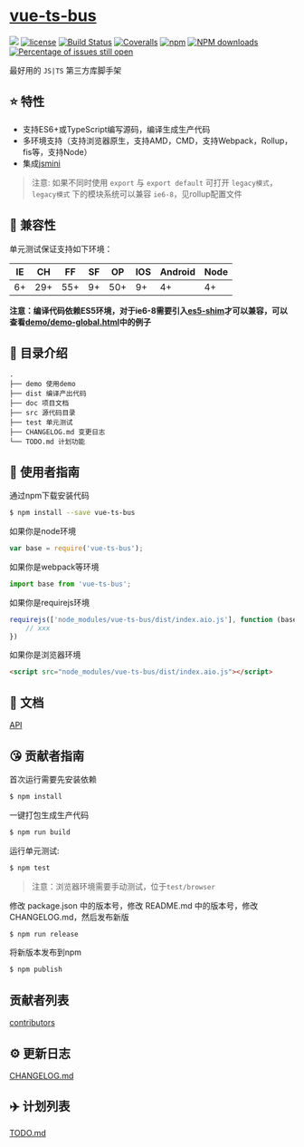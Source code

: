 # [vue-ts-bus](https://github.com/zjhcn/vue-ts-bus)
[![](https://img.shields.io/badge/Powered%20by-jslib%20base-brightgreen.svg)](https://github.com/yanhaijing/jslib-base)
[![license](https://img.shields.io/badge/license-MIT-blue.svg)](https://github.com/zjhcn/vue-ts-bus/blob/master/LICENSE)
[![Build Status](https://travis-ci.org/zjhcn/vue-ts-bus.svg?branch=master)](https://travis-ci.org/zjhcn/vue-ts-bus)
[![Coveralls](https://img.shields.io/coveralls/zjhcn/vue-ts-bus.svg)](https://coveralls.io/github/zjhcn/vue-ts-bus)
[![npm](https://img.shields.io/badge/npm-1.0.1-orange.svg)](https://www.npmjs.com/package/vue-ts-bus)
[![NPM downloads](http://img.shields.io/npm/dm/vue-ts-bus.svg?style=flat-square)](http://www.npmtrends.com/vue-ts-bus)
[![Percentage of issues still open](http://isitmaintained.com/badge/open/zjhcn/vue-ts-bus.svg)](http://isitmaintained.com/project/zjhcn/vue-ts-bus "Percentage of issues still open")

最好用的 `JS|TS` 第三方库脚手架

## :star: 特性

- 支持ES6+或TypeScript编写源码，编译生成生产代码
- 多环境支持（支持浏览器原生，支持AMD，CMD，支持Webpack，Rollup，fis等，支持Node）
- 集成[jsmini](https://github.com/jsmini)

> 注意: 如果不同时使用 `export` 与 `export default` 可打开 `legacy模式`，`legacy模式` 下的模块系统可以兼容 `ie6-8`，见rollup配置文件

## :pill: 兼容性
单元测试保证支持如下环境：

| IE   | CH   | FF   | SF   | OP   | IOS  | Android   | Node  |
| ---- | ---- | ---- | ---- | ---- | ---- | ---- | ----- |
| 6+   | 29+ | 55+  | 9+   | 50+  | 9+   | 4+   | 4+ |

**注意：编译代码依赖ES5环境，对于ie6-8需要引入[es5-shim](http://github.com/es-shims/es5-shim/)才可以兼容，可以查看[demo/demo-global.html](./demo/demo-global.html)中的例子**

## :open_file_folder: 目录介绍

```
.
├── demo 使用demo
├── dist 编译产出代码
├── doc 项目文档
├── src 源代码目录
├── test 单元测试
├── CHANGELOG.md 变更日志
└── TODO.md 计划功能
```

## :rocket: 使用者指南

通过npm下载安装代码

```bash
$ npm install --save vue-ts-bus
```

如果你是node环境

```js
var base = require('vue-ts-bus');
```

如果你是webpack等环境

```js
import base from 'vue-ts-bus';
```

如果你是requirejs环境

```js
requirejs(['node_modules/vue-ts-bus/dist/index.aio.js'], function (base) {
    // xxx
})
```

如果你是浏览器环境

```html
<script src="node_modules/vue-ts-bus/dist/index.aio.js"></script>
```

## :bookmark_tabs: 文档
[API](./doc/api.md)

## :kissing_heart: 贡献者指南
首次运行需要先安装依赖

```bash
$ npm install
```

一键打包生成生产代码

```bash
$ npm run build
```

运行单元测试:

```bash
$ npm test
```

> 注意：浏览器环境需要手动测试，位于`test/browser`

修改 package.json 中的版本号，修改 README.md 中的版本号，修改 CHANGELOG.md，然后发布新版

```bash
$ npm run release
```

将新版本发布到npm

```bash
$ npm publish
```

## 贡献者列表

[contributors](https://github.com/zjhcn/vue-ts-bus/graphs/contributors)

## :gear: 更新日志
[CHANGELOG.md](./CHANGELOG.md)

## :airplane: 计划列表
[TODO.md](./TODO.md)